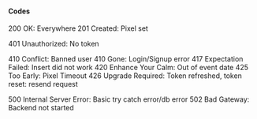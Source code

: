 

#### Codes

200 OK: Everywhere
201 Created: Pixel set

401 Unauthorized: No token
<!-- 403 Forbidden: Token (and refresh) not valid -->
410 Conflict: Banned user
410 Gone: Login/Signup error
417 Expectation Failed: Insert did not work
420 Enhance Your Calm: Out of event date
425 Too Early: Pixel Timeout
426 Upgrade Required: Token refreshed, token reset: resend request

500 Internal Server Error: Basic try catch error/db error
502 Bad Gateway: Backend not started
